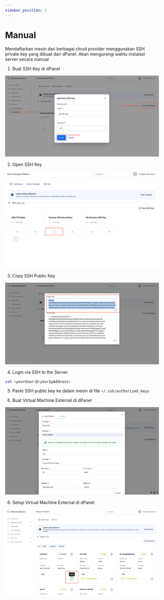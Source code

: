 ```yaml
---
sidebar_position: 2
---
```


# Manual

Mendaftarkan mesin dari berbagai cloud provider menggunakan SSH private key yang dibuat dari dPanel. Akan mengurangi waktu instalasi server secara manual

1. Buat SSH Key di dPanel

![create-ssh-keygen](./../../assets/create-ssh-key.png)

2. Open SSH Key

![open-ssh-pubkey](./../../assets/open-ssh-key.png)

3. Copy SSH Public Key

![copy-ssh-pubkey](./../../assets/copy-ssh-key.png)

4. Login via SSH to the Server.

```sh
ssh <yourUser>@<yourIpAddress>
```

5. Paste SSH public key ke dalam mesin di file `~/.ssh/authorized_keys`

6. Buat Virtual Machine External di dPanel

![create-virtual-machine-external](./../../assets/create-virtual-machine-external.png)


6. Setup Virtual Machine External di dPanel

![create-virtual-machine-external](./../../assets/setup-virtual-machine.png)